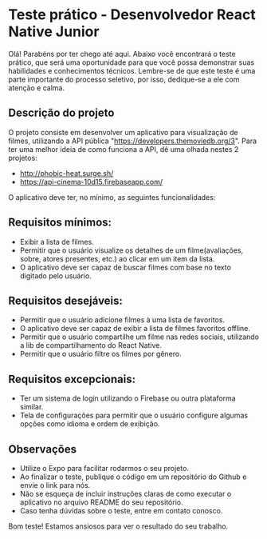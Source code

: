 # Teste prático - Desenvolvedor React Native Junior 

Olá! Parabéns por ter chego até aqui. Abaixo você encontrará o teste prático, que será uma oportunidade para que você possa demonstrar suas habilidades e conhecimentos técnicos. Lembre-se de que este teste é uma parte importante do processo seletivo, por isso, dedique-se a ele com atenção e calma.

## Descrição do projeto

O projeto consiste em desenvolver um aplicativo para visualização de filmes, utilizando a API pública "https://developers.themoviedb.org/3". Para ter uma melhor ideia de como funciona a API, dê uma olhada nestes 2 projetos: 
- http://phobic-heat.surge.sh/
- https://api-cinema-10d15.firebaseapp.com/

O aplicativo deve ter, no mínimo, as seguintes funcionalidades:

## Requisitos mínimos:

- Exibir a lista de filmes.
- Permitir que o usuário visualize os detalhes de um filme(avaliações, sobre, atores presentes, etc.) ao clicar em um item da lista.
- O aplicativo deve ser capaz de buscar filmes com base no texto digitado pelo usuário.

## Requisitos desejáveis:

- Permitir que o usuário adicione filmes à uma lista de favoritos.
- O aplicativo deve ser capaz de exibir a lista de filmes favoritos offline.
- Permitir que o usuário compartilhe um filme nas redes sociais, utilizando a lib de compartilhamento do React Native.
- Permitir que o usuário filtre os filmes por gênero.

## Requisitos excepcionais:

- Ter um sistema de login utilizando o Firebase ou outra plataforma similar.
- Tela de configurações para permitir que o usuário configure algumas opções como idioma e ordem de exibição.

## Observações

- Utilize o Expo para facilitar rodarmos o seu projeto.
- Ao finalizar o teste, publique o código em um repositório do Github e envie o link para nós.
- Não se esqueça de incluir instruções claras de como executar o aplicativo no arquivo README do seu repositório.
- Caso tenha dúvidas sobre o teste, entre em contato conosco.

Bom teste! Estamos ansiosos para ver o resultado do seu trabalho.
